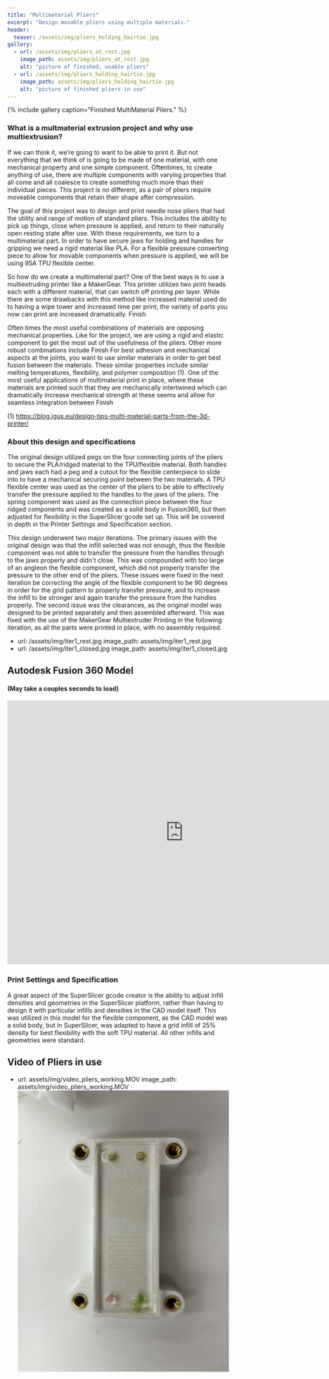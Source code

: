 ```yaml
---
title: "Multimaterial Pliers"
excerpt: "Design movable pliers using multiple materials."
header:
  teaser: /assets/img/pliers_holding_hairtie.jpg
gallery:
  - url: /assets/img/pliers_at_rest.jpg
    image_path: assets/img/pliers_at_rest.jpg
    alt: "picture of finished, usable pliers"
  - url: /assets/img/pliers_holding_hairtie.jpg
    image_path: assets/img/pliers_holding_hairtie.jpg
    alt: "picture of finished pliers in use"
---
```

{% include gallery caption="Finished MultiMaterial Pliers." %}

### What is a multmaterial extrusion project and why use multiextrusion?
If we can think it, we’re going to want to be able to print it. But not everything that we think of is going to be made of one material, with one mechanical property and one simple component. Oftentimes, to create anything of use, there are multiple components with varying properties that all come and all coalesce to create something much more than their individual pieces. This project is no different, as a pair of pliers require moveable components that retain their shape after compression. 

The goal of this project was to design and print needle nose pliers that had the utility and range of motion of standard pliers. This includes the ability to pick up things, close when pressure is applied, and return to their naturally open resting state after use.  With these requirements, we turn to a multimaterial part. In order to have secure jaws for holding and handles for gripping we need a rigid material like PLA. For a flexible pressure converting piece to allow for movable components when pressure is applied, we will be using 95A TPU flexible center. 

So how do we create a multimaterial part? One of the best ways is to use a multiextruding printer like a MakerGear. This printer utilizes two print heads each with a different material, that can switch off printing per layer. While there are some drawbacks with this method like increased material used do to having a wipe tower and increased time per print, the variety of parts you now can print are increased dramatically. Finish


Often times the most useful combinations of materials are opposing mechanical properties. Like for the project, we are using a rigid and elastic component to get the most out of the usefulness of the pliers. Other more robust combinations include Finish
For best adhesion and mechanical aspects at the joints, you want to use similar materials in order to get best fusion between the materials. These similar properties include similar melting temperatures, flexibility, and polymer composition (1).
One of the most useful applications of multimaterial print in place, where these materials are printed such that they are mechanically intertwined which can dramatically increase mechanical strength at these seems and allow for seamless integration between Finish

(1)	https://blog.igus.eu/design-tips-multi-material-parts-from-the-3d-printer/ 



### About this design and specifications
 The original design utilized pegs on the four connecting joints of the pliers to secure the PLA/ridged material to the TPU/flexible material. Both handles and jaws each had a peg and a cutout for the flexible centerpiece to slide into to have a mechanical securing point between the two materials. A TPU flexible center was used as the center of the pliers to be able to effectively transfer the pressure applied to the handles to the jaws of the pliers. The spring component was used as the connection piece between the four ridged components and was created as a solid body in Fusion360, but then adjusted for flexibility in the SuperSlicer gcode set up. This will be covered in depth in the Printer Settings and Specification section.
 
This design underwent two major iterations. The primary issues with the original design was that the infill selected was not enough, thus the flexible component was not able to transfer the pressure from the handles through to the jaws properly and didn't close. This was compounded with too large of an angleon the flexible component, which did not properly transfer the pressure to the other end of the pliers. These issues were fixed in the next iteration be correcting the angle of the flexible component to be 90 degrees in order for the grid pattern to properly transfer pressure, and to increase the infill to be stronger and again transfer the pressure from the handles properly. The second issue was the clearances, as the original model was designed to be printed separately and then assembled afterward. This was fixed with the use of the MakerGear Multiextruder Printing in the following iteration, as all the parts were printed in place, with no assembly required.
  - url: /assets/img/iter1_rest.jpg
    image_path: assets/img/iter1_rest.jpg
  - url: /assets/img/iter1_closed.jpg
    image_path: assets/img/iter1_closed.jpg


## Autodesk Fusion 360 Model
#### (May take a couples seconds to load)
<iframe src="https://vanderbilt643.autodesk360.com/shares/public/SH512d4QTec90decfa6e71755eaf1d0103a4?mode=embed" width="800" height="600" allowfullscreen="true" webkitallowfullscreen="true" mozallowfullscreen="true"  frameborder="0"></iframe>


### Print Settings and Specification
A great aspect of the SuperSlicer gcode creator is the ability to adjust infill densities and geometries in the SuperSlicer platform, rather than having to design it with particular infills and densities in the CAD model itself. This was utilized in this model for the flexible component, as the CAD model was a solid body, but in SuperSlicer, was adapted to have a grid infill of 25% density for best flexibility with the soft TPU material. All other infills and geometries were standard. 

  

## Video of Pliers in use
  - url: assets/img/video_pliers_working.MOV
    image_path: assets/img/video_pliers_working.MOV
[![microfluidic device video](https://github.com/z-marshall/z-marshall.github.io/blob/main/assets/img/microfluidic_model_in_holder.jpeg)](https://youtube.com/shorts/tdT8q8riBro?feature=share "microfluidic operating video")
